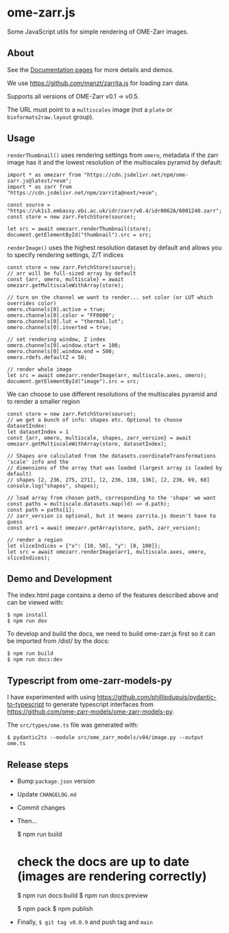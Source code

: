 # ome-zarr.js
Some JavaScript utils for simple rendering of OME-Zarr images.


## About

See the [Documentation pages](https://biongff.github.io/ome-zarr.js/)
for more details and demos.

We use https://github.com/manzt/zarrita.js for loading zarr data.

Supports all versions of OME-Zarr v0.1 -> v0.5.

The URL must point to a `multiscales` image (not a `plate` or `bioformats2raw.layout` group).

## Usage

`renderThumbnail()` uses rendering settings from `omero`, metadata if the zarr image has it
and the lowest resolution of the multiscales pyramid by default:

    import * as omezarr from "https://cdn.jsdelivr.net/npm/ome-zarr.js@latest/+esm";
    import * as zarr from "https://cdn.jsdelivr.net/npm/zarrita@next/+esm";

    const source = "https://uk1s3.embassy.ebi.ac.uk/idr/zarr/v0.4/idr0062A/6001240.zarr";
    const store = new zarr.FetchStore(source);

    let src = await omezarr.renderThumbnail(store);
    document.getElementById("thumbnail").src = src;

`renderImage()` uses the highest resolution dataset by default and allows you to
specify rendering settings, Z/T indices

    const store = new zarr.FetchStore(source);
    // arr will be full-sized array by default
    const {arr, omero, multiscale} = await omezarr.getMultiscaleWithArray(store);

    // turn on the channel we want to render... set color (or LUT which overrides color)
    omero.channels[0].active = true;
    omero.channels[0].color = "FF0000";
    omero.channels[0].lut = "thermal.lut";
    omero.channels[0].inverted = true;

    // set rendering window, Z index
    omero.channels[0].window.start = 100;
    omero.channels[0].window.end = 500;
    omero.rdefs.defaultZ = 50;
    
    // render whole image
    let src = await omezarr.renderImage(arr, multiscale.axes, omero);
    document.getElementById("image").src = src;

We can choose to use different resolutions of the multiscales pyramid and to render
a smaller region

    const store = new zarr.FetchStore(source);
    // we get a bunch of info: shapes etc. Optional to choose datasetIndex:
    let datasetIndex = 1
    const {arr, omero, multiscale, shapes, zarr_version} = await omezarr.getMultiscaleWithArray(store, datasetIndex);

    // Shapes are calculated from the datasets.coordinateTransformations 'scale' info and the
    // dimensions of the array that was loaded (largest array is loaded by default)
    // shapes [2, 236, 275, 271], [2, 236, 138, 136], [2, 236, 69, 68]
    console.log("shapes", shapes);

    // load array from chosen path, corresponding to the 'shape' we want
    const paths = multiscale.datasets.map((d) => d.path);
    const path = paths[1];
    // zarr_version is optional, but it means zarrita.js doesn't have to guess
    const arr1 = await omezarr.getArray(store, path, zarr_version);

    // render a region
    let sliceIndices = {"x": [10, 50], "y": [0, 100]};
    let src = await omezarr.renderImage(arr1, multiscale.axes, omero, sliceIndices);


## Demo and Development

The index.html page contains a demo of the features described above and can be
viewed with:

    $ npm install
    $ npm run dev

To develop and build the docs, we need to build ome-zarr.js first so it can be
imported from /dist/ by the docs:

    $ npm run build
    $ npm run docs:dev

## Typescript from ome-zarr-models-py

I have experimented with using https://github.com/phillipdupuis/pydantic-to-typescript
to generate typescript interfaces from https://github.com/ome-zarr-models/ome-zarr-models-py.

The `src/types/ome.ts` file was generated with:

    $ pydantic2ts --module src/ome_zarr_models/v04/image.py --output ome.ts


## Release steps

 - Bump `package.json` version
 - Update `CHANGELOG.md`
 - Commit changes
 - Then...

    $ npm run build

    # check the docs are up to date (images are rendering correctly)
    $ npm run docs:build
    $ npm run docs:preview

    $ npm pack
    $ npm publish

- Finally, `$ git tag v0.0.9` and push tag and `main`